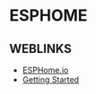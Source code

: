 # ESPHOME

## WEBLINKS

- [ESPHome.io](https://esphome.io)
- [Getting Started](https://esphome.io/guides/getting_started_hassio)


